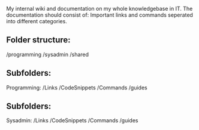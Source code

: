 My internal wiki and documentation on my whole knowledgebase in IT.
The documentation should consist of:
Important links and commands seperated into different categories.
## Folder structure:
/programming
/sysadmin
/shared

## Subfolders:
Programming: /Links /CodeSnippets /Commands /guides

## Subfolders:
Sysadmin: /Links /CodeSnippets /Commands /guides

